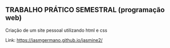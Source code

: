 ## TRABALHO PRÁTICO SEMESTRAL (programação web)
Criação de um site pessoal utilizando html e css

Link: https://jasmgermano.github.io/jasmine2/
